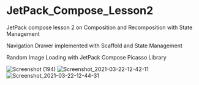 # JetPack_Compose_Lesson2
JetPack compose lesson 2 on Composition and Recomposition with State Management

Navigation Drawer implemented with Scaffold and State Management

Random Image Loading with JetPack Compose Picasso Library

![Screenshot (194)](https://user-images.githubusercontent.com/44091450/110478482-428fbd00-8099-11eb-8c33-ce8009f7c5b7.png)
![Screenshot_2021-03-22-12-42-11](https://user-images.githubusercontent.com/44091450/111987534-930d0e80-8acc-11eb-8aeb-6f05e91779e1.png)
![Screenshot_2021-03-22-12-44-31](https://user-images.githubusercontent.com/44091450/111987536-94d6d200-8acc-11eb-998d-ab213af69ba9.png)


